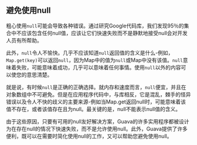 ## 避免使用null

粗心使用`null`可能会导致各种错误。通过研究Google代码库，我们发现95％的集合中不应该包含任何null值，应该让它们快速失败而不是静默地接受null会对开发人员有所帮助。

此外，`null`令人不愉快。几乎不应该知道`null`返回值的含义是什么-例如，`Map.get(key)`可以返回`null`，因为Map中的值为`null`或Map中没有该值。`null`意味着失败，可能意味着成功，几乎可以意味着任何事情。使用`null`以外的内容可以使您的意思清楚。

就是说，有时候`null`是正确的正确选择。就内存和速度而言，`null`便宜，并且在对象数组中不可避免。但是在应用程序代码中，与库相反，它是混乱，棘手的怪异错误以及令人不快的歧义的主要来源-例如当Map.get返回null时，可能意味着该值不存在，或者该值存在且为null。最关键的是，null不能表示null值的含义。

由于这些原因，只要有可用的null友好解决方案，Guava的许多实用程序都被设计为在存在null的情况下快速失败，而不是允许使用null。此外，Guava提供了许多便利，既可以在需要时简化使用null的工作，又可以帮助您避免使用null。
